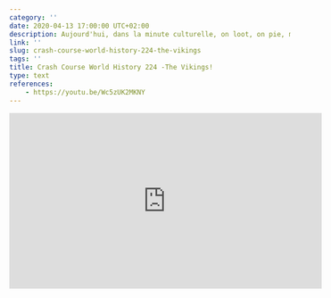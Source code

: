 ```yaml
---
category: ''
date: 2020-04-13 17:00:00 UTC+02:00
description: Aujourd'hui, dans la minute culturelle, on loot, on pie, mais surtout on trade!
link: ''
slug: crash-course-world-history-224-the-vikings
tags: ''
title: Crash Course World History 224 -The Vikings!
type: text
references:
    - https://youtu.be/Wc5zUK2MKNY
---
```

<iframe width="560" height="315" src="https://www.youtube-nocookie.com/embed/Wc5zUK2MKNY" frameborder="0" allow="accelerometer; autoplay; encrypted-media; gyroscope; picture-in-picture" allowfullscreen></iframe>
